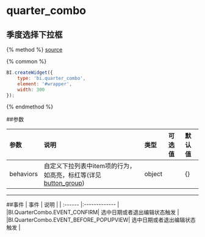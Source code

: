 # quarter_combo

## 季度选择下拉框

{% method %}
[source](https://jsfiddle.net/fineui/rw7ubwtj/)

{% common %}
```javascript
BI.createWidget({
    type: 'bi.quarter_combo',
    element: '#wrapper',
    width: 300
});
```

{% endmethod %}

##参数

| 参数    | 说明           | 类型  | 可选值 | 默认值
| :------ |:-------------  | :-----| :----|:----|
| behaviors    | 自定义下拉列表中item项的行为，如高亮，标红等(详见[button_group](../core/abstract/button_group.md)) |  object |     |     {}   |

--- ---

##事件
| 事件    | 说明           |
| :------ |:------------- |
|BI.QuarterCombo.EVENT_CONFIRM| 选中日期或者退出编辑状态触发 |
|BI.QuarterCombo.EVENT_BEFORE_POPUPVIEW| 选中日期或者退出编辑状态触发 |